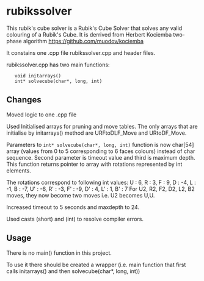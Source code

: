 # rubikssolver

This rubik's cube solver is a Rubik's Cube Solver that solves any valid colouring of a Rubik's Cube.
It is derrived from Herbert Kociemba two-phase algorithm
https://github.com/muodov/kociemba

It constains one .cpp file rubikssolver.cpp and header files.

rubikssolver.cpp has two main functions:
```
   void initarrays()
   int* solvecube(char*, long, int)
```
## Changes

Moved logic to one .cpp file

Used Initialised arrays for pruning and move tables.
The only arrays that are initialise by initarrays() method are
URFtoDLF_Move and URtoDF_Move.

Parameters to  `int* solvecube(char*, long, int)` function is now char[54] array (values from 0 to 5 corresponding to 6 faces colours) instead of char sequence.
Second parameter is timeout value and third is maximum depth.
This function returns pointer to array with rotations represented by int elements.

The rotations correspond to following int values:
U : 6,
R : 3,
F : 9,
D : -4,
L : -1,
B : -7,
U' : -6,
R' : -3,
F' : -9,
D' : 4,
L' : 1,
B' : 7
For U2, R2, F2, D2, L2, B2 moves, they now become two moves i.e. U2 becomes U,U.

Increased timeout to 5 seconds and maxdepth to 24.

Used casts (short) and (int) to resolve compiler errors.

## Usage

There is no main() function in this project.

To use it there should be created a wrapper (i.e. main function that first calls initarrays() and then solvecube(char*, long, int))


